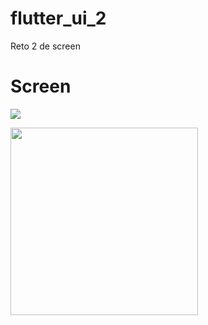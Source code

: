 # flutter_ui_2
Reto 2 de screen


<h1>Screen</h1>

<p>
<img src="https://raw.githubusercontent.com/rabernet/flutter_ui_2/master/original2.jpg">
</p>
<p class="text-align: center;width: 300px;">
<img src="https://raw.githubusercontent.com/rabernet/flutter_ui_2/master/Screenshot_1585329551.png" style="width: 300px;">
</p>
